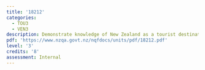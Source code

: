 ```yaml
---
title: '18212'
categories:
  - TOU3
  - VEN3
description: Demonstrate knowledge of New Zealand as a tourist destination
pdf: 'https://www.nzqa.govt.nz/nqfdocs/units/pdf/18212.pdf'
level: '3'
credits: '8'
assessment: Internal
---
```


